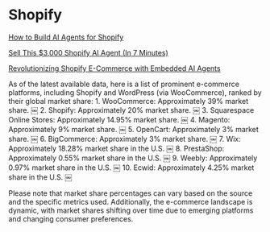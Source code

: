 # Shopify

[How to Build AI Agents for Shopify](https://www.youtube.com/watch?v=vQCNCYwaVcE)

[Sell This $3,000 Shopify AI Agent (In 7 Minutes)](https://www.youtube.com/watch?v=jI8J6bzGwCg)

[Revolutionizing Shopify E-Commerce with Embedded AI Agents](https://www.youtube.com/watch?v=o-D4X1QCUv4)

As of the latest available data, here is a list of prominent e-commerce platforms, including Shopify and WordPress (via WooCommerce), ranked by their global market share:
	1.	WooCommerce: Approximately 39% market share.  ￼
	2.	Shopify: Approximately 20% market share.  ￼
	3.	Squarespace Online Stores: Approximately 14.95% market share.  ￼
	4.	Magento: Approximately 9% market share.  ￼
	5.	OpenCart: Approximately 3% market share.  ￼
	6.	BigCommerce: Approximately 3% market share.  ￼
	7.	Wix: Approximately 18.28% market share in the U.S.  ￼
	8.	PrestaShop: Approximately 0.55% market share in the U.S.  ￼
	9.	Weebly: Approximately 0.97% market share in the U.S.  ￼
	10.	Ecwid: Approximately 4.25% market share in the U.S.  ￼

Please note that market share percentages can vary based on the source and the specific metrics used. Additionally, the e-commerce landscape is dynamic, with market shares shifting over time due to emerging platforms and changing consumer preferences.